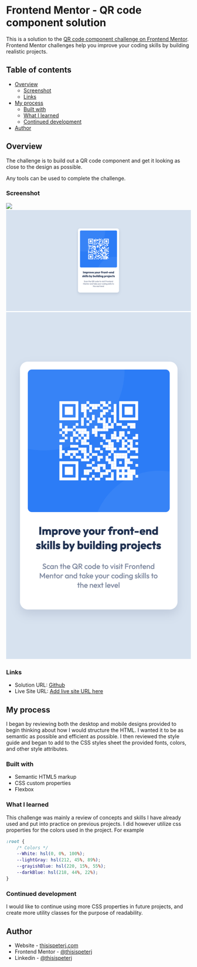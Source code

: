 # Frontend Mentor - QR code component solution

This is a solution to the [QR code component challenge on Frontend Mentor](https://www.frontendmentor.io/challenges/qr-code-component-iux_sIO_H). Frontend Mentor challenges help you improve your coding skills by building realistic projects. 

## Table of contents

- [Overview](#overview)
  - [Screenshot](#screenshot)
  - [Links](#links)
- [My process](#my-process)
  - [Built with](#built-with)
  - [What I learned](#what-i-learned)
  - [Continued development](#continued-development)
- [Author](#author)

## Overview

The challenge is to build out a QR code component and get it looking as close to the design as possible.

Any tools can be used to complete the challenge. 
### Screenshot

![](./screenshot.jpg)
![desktop_screenshot](./desktop_screenshot.png)
![mobile_screenshot](./mobile_screenshot.png)

### Links

- Solution URL: [Github](https://github.com/thisispeterj/frontEndMentor-QR-Code)
- Live Site URL: [Add live site URL here](https://your-live-site-url.com)

## My process

I began by reviewing both the desktop and mobile designs provided to begin thinking about how I would structure the HTML. I wanted it to be as semantic as possible and efficient as possible. I then reviewed the style guide and began to add to the CSS styles sheet the provided fonts, colors, and other style attributes. 

### Built with

- Semantic HTML5 markup
- CSS custom properties
- Flexbox

### What I learned

This challenge was mainly a review of concepts and skills I have already used and put into practice on previous projects. I did however utilize css properties for the colors used in the project. For example

```css
:root {
    /* Colors */
    --White: hsl(0, 0%, 100%);
    --lightGray: hsl(212, 45%, 89%);
    --grayishBlue: hsl(220, 15%, 55%);
    --darkBlue: hsl(218, 44%, 22%);
}
```

### Continued development

I would like to continue using more CSS properties in future projects, and create more utility classes for the purpose of readability.

## Author

- Website - [thisispeterj.com](https://www.thisispeterj.com)
- Frontend Mentor - [@thisispeterj](https://www.frontendmentor.io/profile/thisispeterj)
- Linkedin - [@thisispeterj](https://www.linkedin.com/in/thisispeterj/)


